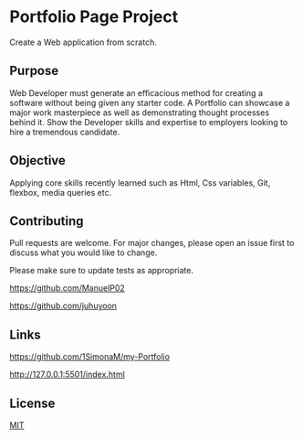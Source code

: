 # Portfolio Page Project

Create a Web application from scratch.

## Purpose

Web Developer must generate an efficacious method for creating a software without being given any starter code. A Portfolio can showcase a major work masterpiece as well as demonstrating thought processes behind it. Show the Developer skills and expertise to employers looking to hire a tremendous candidate. 

## Objective

Applying core skills recently learned such as Html, Css variables, Git, flexbox, media queries etc.


## Contributing

Pull requests are welcome. For major changes, please open an issue first
to discuss what you would like to change.

Please make sure to update tests as appropriate.

https://github.com/ManuelP02

https://github.com/juhuyoon


## Links

https://github.com/1SimonaM/my-Portfolio

http://127.0.0.1:5501/index.html




## License

[MIT](https://choosealicense.com/licenses/mit/)